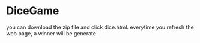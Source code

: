 # DiceGame
you can download the zip file and click dice.html.
everytime you refresh the web page, a winner will be generate.
